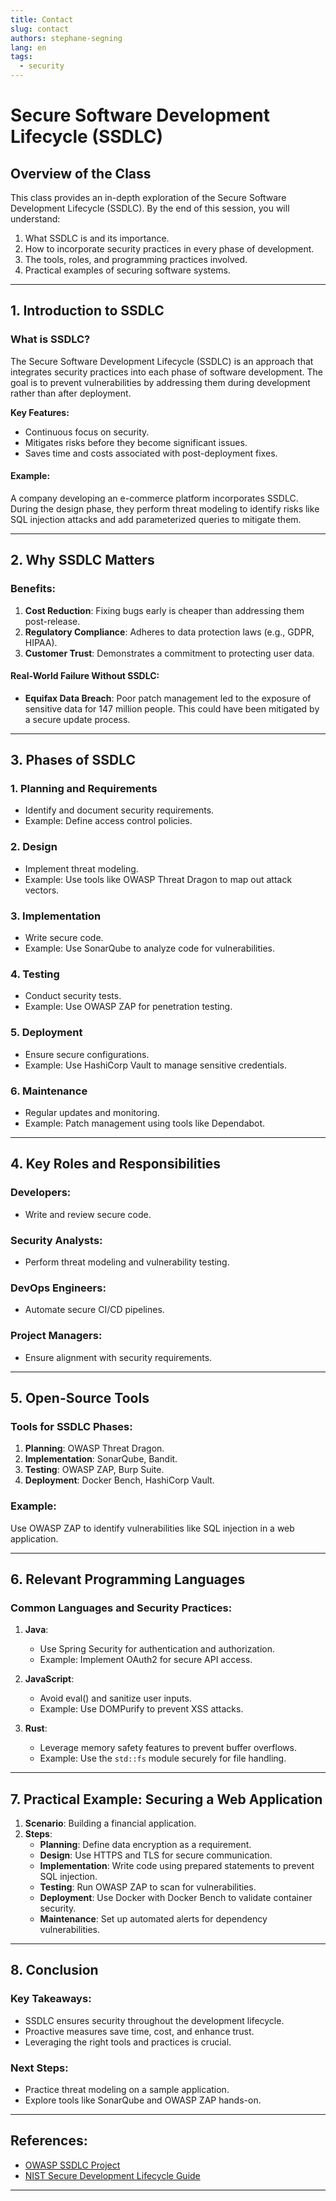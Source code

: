 ```yaml
---
title: Contact
slug: contact
authors: stephane-segning
lang: en
tags:
  - security
---
```


# Secure Software Development Lifecycle (SSDLC)

## Overview of the Class

This class provides an in-depth exploration of the Secure Software Development Lifecycle (SSDLC). By the end of this session, you will understand:

1. What SSDLC is and its importance.
2. How to incorporate security practices in every phase of development.
3. The tools, roles, and programming practices involved.
4. Practical examples of securing software systems.

---

## 1. Introduction to SSDLC

### What is SSDLC?

The Secure Software Development Lifecycle (SSDLC) is an approach that integrates security practices into each phase of software development. The goal is to prevent vulnerabilities by addressing them during development rather than after deployment.

**Key Features:**

- Continuous focus on security.
- Mitigates risks before they become significant issues.
- Saves time and costs associated with post-deployment fixes.

#### Example:

A company developing an e-commerce platform incorporates SSDLC. During the design phase, they perform threat modeling to identify risks like SQL injection attacks and add parameterized queries to mitigate them.

---

## 2. Why SSDLC Matters

### Benefits:

1. **Cost Reduction**: Fixing bugs early is cheaper than addressing them post-release.
2. **Regulatory Compliance**: Adheres to data protection laws (e.g., GDPR, HIPAA).
3. **Customer Trust**: Demonstrates a commitment to protecting user data.

#### Real-World Failure Without SSDLC:

- **Equifax Data Breach**: Poor patch management led to the exposure of sensitive data for 147 million people. This could have been mitigated by a secure update process.

---

## 3. Phases of SSDLC

### 1. Planning and Requirements

- Identify and document security requirements.
- Example: Define access control policies.

### 2. Design

- Implement threat modeling.
- Example: Use tools like OWASP Threat Dragon to map out attack vectors.

### 3. Implementation

- Write secure code.
- Example: Use SonarQube to analyze code for vulnerabilities.

### 4. Testing

- Conduct security tests.
- Example: Use OWASP ZAP for penetration testing.

### 5. Deployment

- Ensure secure configurations.
- Example: Use HashiCorp Vault to manage sensitive credentials.

### 6. Maintenance

- Regular updates and monitoring.
- Example: Patch management using tools like Dependabot.

---

## 4. Key Roles and Responsibilities

### Developers:

- Write and review secure code.

### Security Analysts:

- Perform threat modeling and vulnerability testing.

### DevOps Engineers:

- Automate secure CI/CD pipelines.

### Project Managers:

- Ensure alignment with security requirements.

---

## 5. Open-Source Tools

### Tools for SSDLC Phases:

1. **Planning**: OWASP Threat Dragon.
2. **Implementation**: SonarQube, Bandit.
3. **Testing**: OWASP ZAP, Burp Suite.
4. **Deployment**: Docker Bench, HashiCorp Vault.

### Example:

Use OWASP ZAP to identify vulnerabilities like SQL injection in a web application.

---

## 6. Relevant Programming Languages

### Common Languages and Security Practices:

1. **Java**:

   - Use Spring Security for authentication and authorization.
   - Example: Implement OAuth2 for secure API access.

2. **JavaScript**:

   - Avoid eval() and sanitize user inputs.
   - Example: Use DOMPurify to prevent XSS attacks.

3. **Rust**:
   - Leverage memory safety features to prevent buffer overflows.
   - Example: Use the `std::fs` module securely for file handling.

---

## 7. Practical Example: Securing a Web Application

1. **Scenario**: Building a financial application.
2. **Steps**:
   - **Planning**: Define data encryption as a requirement.
   - **Design**: Use HTTPS and TLS for secure communication.
   - **Implementation**: Write code using prepared statements to prevent SQL injection.
   - **Testing**: Run OWASP ZAP to scan for vulnerabilities.
   - **Deployment**: Use Docker with Docker Bench to validate container security.
   - **Maintenance**: Set up automated alerts for dependency vulnerabilities.

---

## 8. Conclusion

### Key Takeaways:

- SSDLC ensures security throughout the development lifecycle.
- Proactive measures save time, cost, and enhance trust.
- Leveraging the right tools and practices is crucial.

### Next Steps:

- Practice threat modeling on a sample application.
- Explore tools like SonarQube and OWASP ZAP hands-on.

---

## References:

- [OWASP SSDLC Project](https://owasp.org/www-project-secure-software-development-life-cycle/)
- [NIST Secure Development Lifecycle Guide](https://csrc.nist.gov/publications/detail/sp/800-64/rev-2/final)

---
